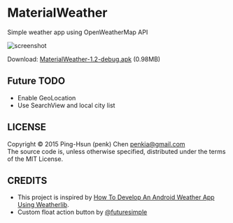 # MaterialWeather
Simple weather app using OpenWeatherMap API

![screenshot](http://i.imgur.com/xXejScW.png)

Download: [MaterialWeather-1.2-debug.apk](https://github.com/penk/MaterialWeather/releases/download/v1.2/MaterialWeather-1.2-debug.apk) (0.98MB)

## Future TODO

- Enable GeoLocation
- Use SearchView and local city list

## LICENSE 

Copyright © 2015 Ping-Hsun (penk) Chen <penkia@gmail.com>  
The source code is, unless otherwise specified, distributed under the terms of the MIT License. 

## CREDITS

- This project is inspired by [How To Develop An Android Weather App Using Weatherlib](http://www.survivingwithandroid.com/2014/05/how-to-develop-android-weather-app.html).
- Custom float action button by [@futuresimple](https://github.com/futuresimple/android-floating-action-button)
